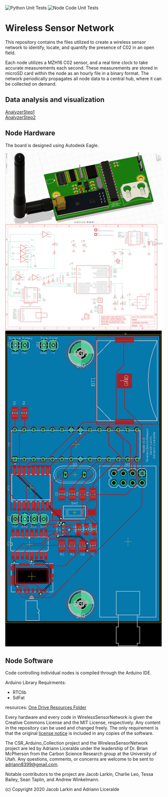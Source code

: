 ![Python Unit Tests](https://github.com/jkub6/WirelessSensorNetwork/workflows/Python%20Unit%20Tests/badge.svg)
![Node Code Unit Tests](https://github.com/jkub6/WirelessSensorNetwork/workflows/Node%20Code%20Unit%20Tests/badge.svg)
# Wireless Sensor Network

This repository contains the files utilized to create a wireless sensor network to identify, locate, and quantify the presence of C02 in an open field.

Each node utilizes a MZH16 C02 sensor, and a real time clock to take accurate measurements each second. These measurements are stored in microSD card within the node as an hourly file in a binary format. The network periodically propagates all node data to a central hub, where it can be collected on demand.

## Data analysis and visualization
[AnalyzerStep1](Analysis/AnalyzerStep1.ipynb)  
[AnalyzerStep2](Analysis/AnalyzerStep1.ipynb)

## Node Hardware

The board is designed using Autodesk Eagle.

![Node step](Collection/Node/Hardware/Node_step.png)  
![Node schematic](Collection/Node/Hardware/Node_sch.png)  
![Node board](Collection/Node/Hardware/Node_brd.png)  


## Node Software
Code controlling individual nodes is compiled through the Arduino IDE.

Arduino Library Requirments:
 - RTClib
 - SdFat

resources:
[One Drive Resources Folder](https://uofutah-my.sharepoint.com/:f:/g/personal/u1010401_umail_utah_edu/Ekx1kX9h63tNoVFmzbePeowB8LEIOgGHBQhFq369KU12vQ?e=vul3PO)


Every hardware and every code in WirelessSensorNetwork is given the Creative Commons License and the MIT License, respectively. Any content in the repository can be used and changed freely. The only requirement is that the original [license notice](https://github.com/RiceAllDay22/CSR_Arduino_Collection/blob/main/LICENSE.md) is included in any copies of the software. 

The CSR_Arduino_Collection project and the WirelessSensorNetwork project are led by Adriann Liceralde under the leadership of Dr. Brian McPherson from the Carbon Science Research group at the University of Utah. Any questions, comments, or concerns are welcome to be sent to adriann8399@gmail.com.

Notable contributors to the project are Jacob Larkin, Charlie Leo, Tessa Bailey, Sean Taplin, and Andrew Winkelmann.

(c) Copyright 2020 Jacob Larkin and Adriann Liceralde
